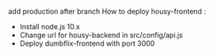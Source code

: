 add production after branch
How to deploy housy-frontend :

- Install node.js 10.x
- Change url for housy-backend in src/config/api.js
- Deploy dumbflix-frontend with port 3000
